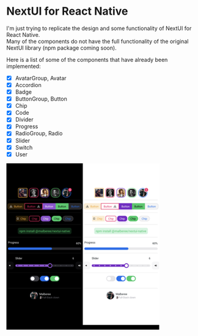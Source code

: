 # NextUI for React Native

I'm just trying to replicate the design and some functionality of NextUI for React Native.\
Many of the components do not have the full functionality of the original NextUI library (npm package coming soon).

Here is a list of some of the components that have already been implemented:

- [x] AvatarGroup, Avatar
- [x] Accordion
- [x] Badge
- [x] ButtonGroup, Button
- [x] Chip
- [x] Code
- [x] Divider
- [x] Progress
- [x] RadioGroup, Radio
- [x] Slider
- [x] Switch
- [x] User

<div align="center">
    <div style="display: flex; align-items: flex-start;">
        <img src="./src/images/dark.png" alt="isolated" width="200"/>
        <img src="./src/images/light.png" alt="isolated" width="200"/>
    </div>
</div>
